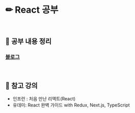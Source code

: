 # ✏ React 공부

<br>

## 📄 공부 내용 정리
### <a href='https://sorrel012.tistory.com/category/%ED%81%B4%EB%9D%BC%EC%9D%B4%EC%96%B8%ED%8A%B8/React'>블로그</a>

<br>

## 📁 참고 강의
- 인프런 : 처음 만난 리액트(React)
- 유데미: React 완벽 가이드 with Redux, Next.js, TypeScript
